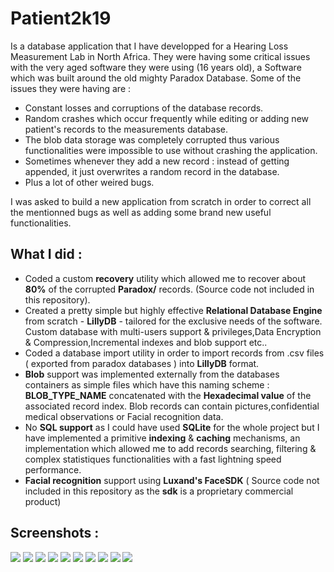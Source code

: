# Patient2k19 


Is a database application that I have developped for a Hearing Loss Measurement Lab in North Africa. They were having some critical issues with the very aged software they were using (16 years old), a Software which was built around the old mighty Paradox Database. Some of the issues they were having are :

- Constant losses and corruptions of the database records.
- Random crashes which occur frequently while editing or adding new patient's records to the measurements database.
- The blob data storage was completely corrupted thus various functionalities were impossible to use without crashing the application.
- Sometimes whenever they add a new record : instead of getting appended, it just overwrites a random record in the database.
- Plus a lot of other weired bugs.

I was asked to build a new application from scratch in order to correct all the mentionned bugs as well as adding some brand new useful functionalities.

## What I did :

- Coded a custom <b>recovery</b> utility which allowed me to recover about <b>80%</b> of the corrupted <b>Paradox/</b> records. (Source code not included in this repository).
- Created a pretty simple but highly effective <b>Relational Database Engine</b> from scratch - <b>LillyDB</b> - tailored for the exclusive needs of the software. Custom database with multi-users support & privileges,Data Encryption & Compression,Incremental indexes and blob support etc..
- Coded a database import utility in order to import records from .csv files ( exported from paradox databases ) into <b>LillyDB</b> format.
- <b>Blob</b> support was implemented externally from the databases containers as simple files which have this naming scheme : <b>BLOB_TYPE_NAME</b> concatenated with the <b>Hexadecimal value</b> of the associated record index. Blob records can contain pictures,confidential medical observations or Facial recognition data.  
- No <b>SQL support</b> as I could have used <b>SQLite</b> for the whole project but I have implemented a primitive <b>indexing</b> & <b>caching</b> mechanisms, an implementation which allowed me to add records searching, filtering & complex statistiques functionalities with a fast lightning speed performance.
- <b>Facial recognition</b> support using <b>Luxand's FaceSDK</b> ( Source code not included in this repository as the <b>sdk</b> is a proprietary commercial product)

## Screenshots :

![](images/main.png)
![](images/consultations.png)
![](images/user_infos.png)
![](images/audiov.png)
![](images/tympano.png)
![](images/audiogram.png)
![](images/gainp.png)
![](images/pat_list.png)
![](images/pyramid.png)
![](images/stat_tunis.png)


